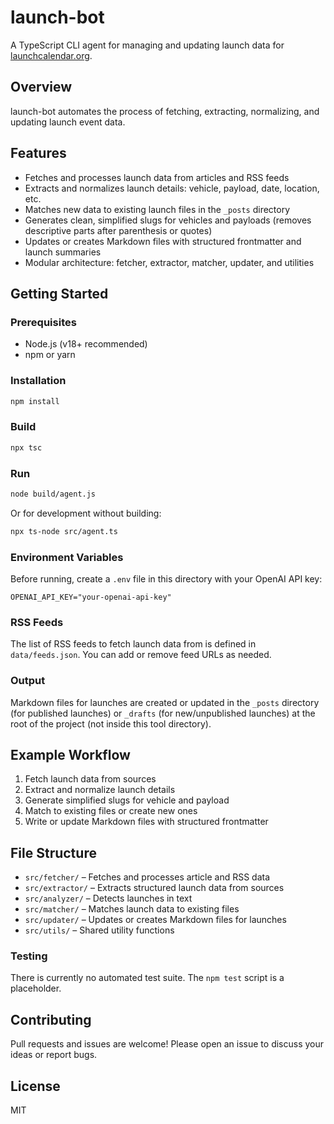 # launch-bot

A TypeScript CLI agent for managing and updating launch data for [launchcalendar.org](https://launchcalendar.org).

## Overview

launch-bot automates the process of fetching, extracting, normalizing, and updating launch event data.

## Features

- Fetches and processes launch data from articles and RSS feeds
- Extracts and normalizes launch details: vehicle, payload, date, location, etc.
- Matches new data to existing launch files in the `_posts` directory
- Generates clean, simplified slugs for vehicles and payloads (removes descriptive parts after parenthesis or quotes)
- Updates or creates Markdown files with structured frontmatter and launch summaries
- Modular architecture: fetcher, extractor, matcher, updater, and utilities

## Getting Started

### Prerequisites
- Node.js (v18+ recommended)
- npm or yarn

### Installation
```sh
npm install
```

### Build
```sh
npx tsc
```

### Run
```sh
node build/agent.js
```

Or for development without building:

```sh
npx ts-node src/agent.ts
```

### Environment Variables
Before running, create a `.env` file in this directory with your OpenAI API key:

```
OPENAI_API_KEY="your-openai-api-key"
```

### RSS Feeds
The list of RSS feeds to fetch launch data from is defined in `data/feeds.json`. You can add or remove feed URLs as needed.

### Output
Markdown files for launches are created or updated in the `_posts` directory (for published launches) or `_drafts` (for new/unpublished launches) at the root of the project (not inside this tool directory).

## Example Workflow
1. Fetch launch data from sources
2. Extract and normalize launch details
3. Generate simplified slugs for vehicle and payload
4. Match to existing files or create new ones
5. Write or update Markdown files with structured frontmatter

## File Structure
- `src/fetcher/` – Fetches and processes article and RSS data
- `src/extractor/` – Extracts structured launch data from sources
- `src/analyzer/` – Detects launches in text
- `src/matcher/` – Matches launch data to existing files
- `src/updater/` – Updates or creates Markdown files for launches
- `src/utils/` – Shared utility functions

### Testing
There is currently no automated test suite. The `npm test` script is a placeholder.

## Contributing
Pull requests and issues are welcome! Please open an issue to discuss your ideas or report bugs.

## License
MIT

